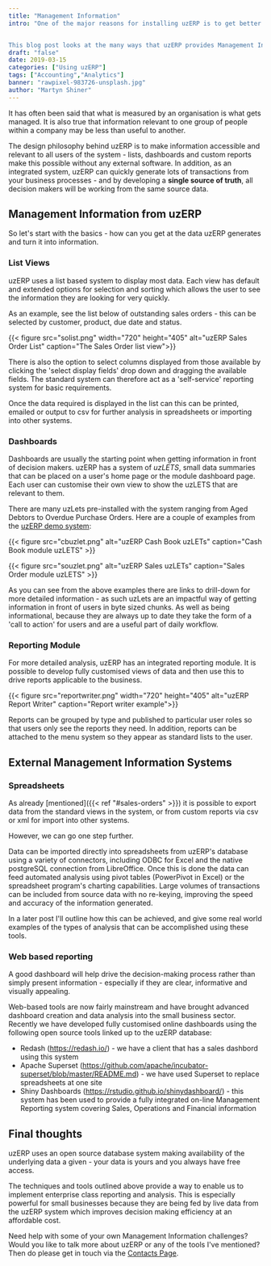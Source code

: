 ```yaml
---
title: "Management Information"
intro: "One of the major reasons for installing uzERP is to get better information for key decision makers.


This blog post looks at the many ways that uzERP provides Management Information for your business."
draft: "false"
date: 2019-03-15
categories: ["Using uzERP"]
tags: ["Accounting","Analytics"]
banner: "rawpixel-983726-unsplash.jpg"
author: "Martyn Shiner"
---
```

It has often been said that what is measured by an organisation is what gets managed. It is also true that information relevant to one group of people within a company may be less than useful to another.

The design philosophy behind uzERP is to make information accessible and relevant to all users of the system - lists, dashboards and custom reports make this possible without any external software. In addition, as an integrated system, uzERP can quickly generate lots of transactions from your business processes - and by developing a **single source of truth**, all decision makers will be working from the same source data.

## Management Information from uzERP

So let's start with the basics - how can you get at the data uzERP generates and turn it into information.

### List Views
uzERP uses a list based system to display most data. Each view has default and extended options for selection and sorting which allows the user to see the information they are looking for very quickly.

As an example, see the list below of outstanding sales orders - this can be selected by customer, product, due date and status.

{{< figure src="solist.png" width="720" height="405" alt="uzERP Sales Order List" caption="The Sales Order list view">}}

There is also the option to select columns displayed from those available by clicking the 'select display fields' drop down and dragging the available fields. The standard system can therefore act as a 'self-service' reporting system for basic requirements.

Once the data required is displayed in the list can this can be printed, emailed or output to csv for further analysis in spreadsheets or importing into other systems.

### Dashboards

Dashboards are usually the starting point when getting information in front of decision makers. uzERP has a system of *uzLETS*, small data summaries that can be placed on a user's home page or the module dashboard page. Each user can customise their own view to show the uzLETS that are relevant to them.

There are many uzLets pre-installed with the system ranging from Aged Debtors to Overdue Purchase Orders. Here are a couple of examples from the [uzERP demo system](https://demo.uzerp.com):

{{< figure src="cbuzlet.png" alt="uzERP Cash Book uzLETs" caption="Cash Book module uzLETS" >}}

{{< figure src="souzlet.png" alt="uzERP Sales uzLETs" caption="Sales Order module uzLETS" >}}

As you can see from the above examples there are links to drill-down for more detailed information - as such uzLets are an impactful way of getting information in front of users in byte sized chunks. As well as being informational, because they are always up to date they take the form of a 'call to action' for users and are a useful part of daily workflow.

### Reporting Module

For more detailed analysis, uzERP has an integrated reporting module. It is possible to develop fully customised views of data and then use this to drive reports applicable to the business.

{{< figure src="reportwriter.png" width="720" height="405" alt="uzERP Report Writer" caption="Report writer example">}}

Reports can be grouped by type and published to particular user roles so that users only see the reports they need. In addition, reports can be attached to the menu system so they appear as standard lists to the user.

## External Management Information Systems

### Spreadsheets

As already [mentioned]({{< ref "#sales-orders" >}}) it is possible to export data from the standard views in the system, or from custom reports via csv or xml for import into other systems.

However, we can go one step further.

Data can be imported directly into spreadsheets from uzERP's database using a variety of connectors, including ODBC for Excel and the native postgreSQL connection from LibreOffice. Once this is done the data can feed automated analysis using pivot tables (PowerPivot in Excel) or the spreadsheet program's charting capabilities. Large volumes of transactions can be included from source data with no re-keying, improving the speed and accuracy of the information generated.

In a later post I'll outline how this can be achieved, and give some real world examples of the types of analysis that can be accomplished using these tools.

### Web based reporting

A good dashboard will help drive the decision-making process rather than simply present information - especially if they are clear, informative and visually appealing.

Web-based tools are now fairly mainstream and have brought advanced dashboard creation and data analysis into the small business sector. Recently we have developed fully customised online dashboards using the following open source tools linked up to the uzERP database:

* Redash (https://redash.io/) - we have a client that has a sales dashbord using this system
* Apache Superset (https://github.com/apache/incubator-superset/blob/master/README.md) - we have used Superset to replace spreadsheets at one site
* Shiny Dashboards (https://rstudio.github.io/shinydashboard/) - this system has been used to provide a fully integrated on-line Management Reporting system covering Sales, Operations and Financial information

## Final thoughts

uzERP uses an open source database system making availability of the underlying data a given - your data is yours and you always have free access.

The techniques and tools outlined above provide a way to enable us to implement enterprise class reporting and analysis. This is especially powerful for small businesses because they are being fed by live data from the uzERP system which improves decision making efficiency at an affordable cost.

Need help with some of your own Management Information challenges? Would you like to talk more about uzERP or any of the tools I've mentioned? Then do please get in touch via the [Contacts Page](/contact/).
